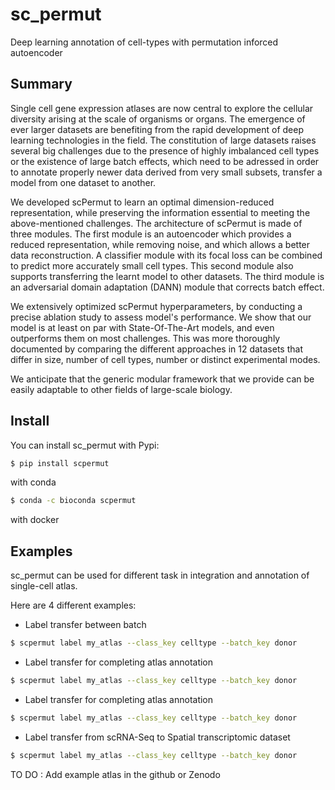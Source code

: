 # sc_permut

Deep learning annotation of cell-types with permutation inforced autoencoder



## Summary

Single cell gene expression atlases are now central to explore the cellular diversity arising at the scale of organisms or organs. The emergence of ever larger datasets are benefiting from the rapid development of deep learning technologies in the field. The constitution of large datasets raises several big challenges due to the presence of highly imbalanced cell types or the existence of large batch effects, which need to be adressed in order to annotate properly newer data derived from very small subsets, transfer a model from one dataset to another.

We developed scPermut to learn an optimal dimension-reduced representation, while preserving the  information essential to meeting the above-mentioned challenges. The architecture of scPermut is made of three modules. The first module is an autoencoder which provides a reduced representation, while removing noise, and which allows a better data reconstruction. A classifier module with its focal loss can be combined to predict more accurately small cell types. This second module also supports transferring the learnt model to other datasets. The third module is an adversarial domain adaptation (DANN) module that corrects batch effect.

We extensively optimized scPermut hyperparameters, by conducting a precise ablation study to assess model's performance. We show that our model is at least on par with State-Of-The-Art models, and even outperforms them on most challenges. This was more thoroughly documented by comparing the different approaches in 12 datasets that differ in size, number of cell types, number or distinct experimental modes.

We anticipate that the generic modular framework that we provide can be easily adaptable to other fields of large-scale biology.


## Install

You can install sc_permut with Pypi:

```bash
$ pip install scpermut
```
with conda

```bash
$ conda -c bioconda scpermut
```

with docker


## Examples

sc_permut can be used for different task in integration and annotation of single-cell atlas. 

Here are 4 different examples:

- Label transfer between batch

```bash
$ scpermut label my_atlas --class_key celltype --batch_key donor
```

- Label transfer for completing atlas annotation

```bash
$ scpermut label my_atlas --class_key celltype --batch_key donor
```

- Label transfer for completing atlas annotation

```bash
$ scpermut label my_atlas --class_key celltype --batch_key donor
```

- Label transfer from scRNA-Seq to Spatial transcriptomic dataset

```bash
$ scpermut label my_atlas --class_key celltype --batch_key donor
```

TO DO : Add example atlas in the github or Zenodo
